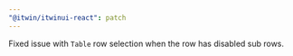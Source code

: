 ```yaml
---
"@itwin/itwinui-react": patch
---
```


Fixed issue with `Table` row selection when the row has disabled sub rows.
